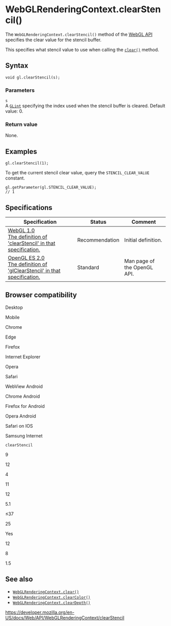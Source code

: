 WebGLRenderingContext.clearStencil()
====================================

The `WebGLRenderingContext.clearStencil()` method of the [WebGL API](../webgl_api) specifies the clear value for the stencil buffer.

This specifies what stencil value to use when calling the [`clear()`](clear) method.

Syntax
------

    void gl.clearStencil(s);

### Parameters

`s`  
A [`GLint`](../webgl_api/types) specifying the index used when the stencil buffer is cleared. Default value: 0.

### Return value

None.

Examples
--------

    gl.clearStencil(1);

To get the current stencil clear value, query the `STENCIL_CLEAR_VALUE` constant.

    gl.getParameter(gl.STENCIL_CLEAR_VALUE);
    // 1

Specifications
--------------

<table><thead><tr class="header"><th>Specification</th><th>Status</th><th>Comment</th></tr></thead><tbody><tr class="odd"><td><a href="https://www.khronos.org/registry/webgl/specs/latest/1.0/#5.14.3">WebGL 1.0<br />
<span class="small">The definition of 'clearStencil' in that specification.</span></a></td><td><span class="spec-rec">Recommendation</span></td><td>Initial definition.</td></tr><tr class="even"><td><a href="https://www.khronos.org/opengles/sdk/docs/man/xhtml/glClearStencil.xml">OpenGL ES 2.0<br />
<span class="small">The definition of 'glClearStencil' in that specification.</span></a></td><td><span class="spec-standard">Standard</span></td><td>Man page of the OpenGL API.</td></tr></tbody></table>

Browser compatibility
---------------------

Desktop

Mobile

Chrome

Edge

Firefox

Internet Explorer

Opera

Safari

WebView Android

Chrome Android

Firefox for Android

Opera Android

Safari on IOS

Samsung Internet

`clearStencil`

9

12

4

11

12

5.1

≤37

25

Yes

12

8

1.5

See also
--------

-   [`WebGLRenderingContext.clear()`](clear)
-   [`WebGLRenderingContext.clearColor()`](clearcolor)
-   [`WebGLRenderingContext.clearDepth()`](cleardepth)

<a href="https://developer.mozilla.org/en-US/docs/Web/API/WebGLRenderingContext/clearStencil" class="_attribution-link">https://developer.mozilla.org/en-US/docs/Web/API/WebGLRenderingContext/clearStencil</a>
